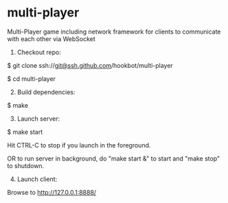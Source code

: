 # multi-player

Multi-Player game including network framework for clients to communicate with each other via WebSocket

1. Checkout repo:

$ git clone ssh://git@ssh.github.com/hookbot/multi-player

$ cd multi-player

2. Build dependencies:

$ make

3. Launch server:

$ make start

Hit CTRL-C to stop if you launch in the foreground.

OR to run server in background, do "make start &" to start and "make stop" to shutdown.

4. Launch client:

Browse to http://127.0.0.1:8888/
